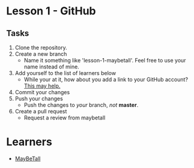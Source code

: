 # Lesson 1 - GitHub
## Tasks
1. Clone the repository.
2. Create a new branch
    * Name it something like 'lesson-1-maybetall'. Feel free to use your name instead of mine.
3. Add yourself to the list of learners below
    * While your at it, how about you add a link to your GitHub account? [This may help.](https://guides.github.com/features/mastering-markdown/)
4. Commit your changes
5. Push your changes
    * Push the changes to *your* branch, *not* **master**.
6. Create a pull request
    * Request a review from maybetall

# Learners
*  [MayBeTall](https://github.com/MayBeTall)
